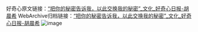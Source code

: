 好奇心原文链接：[“把你的秘密告诉我，以此交换我的秘密”_文化_好奇心日报-胡晨希](https://www.qdaily.com/articles/1278.html)
WebArchive归档链接：[“把你的秘密告诉我，以此交换我的秘密”_文化_好奇心日报-胡晨希](http://web.archive.org/web/20190623145730/https://www.qdaily.com/articles/1278.html)
![image](http://ww3.sinaimg.cn/large/007d5XDply1g3v4cdvbsqj30u054se81)